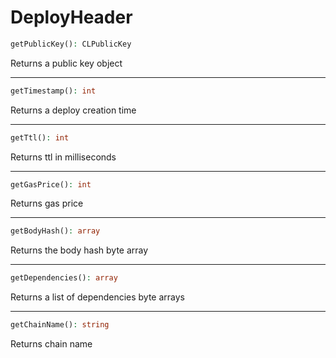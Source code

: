 # DeployHeader

```php
getPublicKey(): CLPublicKey
```
Returns a public key object

---
```php
getTimestamp(): int
```
Returns a deploy creation time

---
```php
getTtl(): int
```
Returns ttl in milliseconds

---
```php
getGasPrice(): int
```
Returns gas price

---
```php
getBodyHash(): array
```
Returns the body hash byte array

---
```php
getDependencies(): array
```
Returns a list of dependencies byte arrays

---
```php
getChainName(): string
```
Returns chain name

